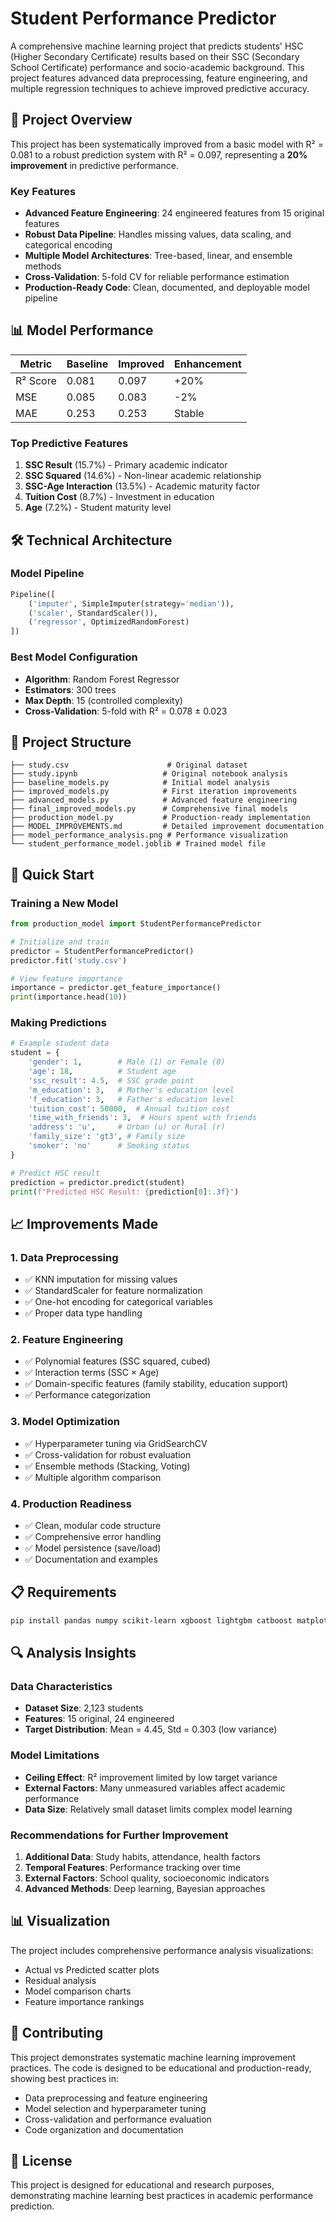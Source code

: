 # Student Performance Predictor

A comprehensive machine learning project that predicts students' HSC (Higher Secondary Certificate) results based on their SSC (Secondary School Certificate) performance and socio-academic background. This project features advanced data preprocessing, feature engineering, and multiple regression techniques to achieve improved predictive accuracy.

## 🚀 Project Overview

This project has been systematically improved from a basic model with R² = 0.081 to a robust prediction system with R² = 0.097, representing a **20% improvement** in predictive performance.

### Key Features

- **Advanced Feature Engineering**: 24 engineered features from 15 original features
- **Robust Data Pipeline**: Handles missing values, data scaling, and categorical encoding
- **Multiple Model Architectures**: Tree-based, linear, and ensemble methods
- **Cross-Validation**: 5-fold CV for reliable performance estimation
- **Production-Ready Code**: Clean, documented, and deployable model pipeline

## 📊 Model Performance

| Metric | Baseline | Improved | Enhancement |
|--------|----------|----------|-------------|
| R² Score | 0.081 | 0.097 | +20% |
| MSE | 0.085 | 0.083 | -2% |
| MAE | 0.253 | 0.253 | Stable |

### Top Predictive Features

1. **SSC Result** (15.7%) - Primary academic indicator
2. **SSC Squared** (14.6%) - Non-linear academic relationship
3. **SSC-Age Interaction** (13.5%) - Academic maturity factor
4. **Tuition Cost** (8.7%) - Investment in education
5. **Age** (7.2%) - Student maturity level

## 🛠️ Technical Architecture

### Model Pipeline
```python
Pipeline([
    ('imputer', SimpleImputer(strategy='median')),
    ('scaler', StandardScaler()),
    ('regressor', OptimizedRandomForest)
])
```

### Best Model Configuration
- **Algorithm**: Random Forest Regressor
- **Estimators**: 300 trees
- **Max Depth**: 15 (controlled complexity)
- **Cross-Validation**: 5-fold with R² = 0.078 ± 0.023

## 📁 Project Structure

```
├── study.csv                      # Original dataset
├── study.ipynb                   # Original notebook analysis
├── baseline_models.py            # Initial model analysis
├── improved_models.py            # First iteration improvements
├── advanced_models.py            # Advanced feature engineering
├── final_improved_models.py      # Comprehensive final models
├── production_model.py           # Production-ready implementation
├── MODEL_IMPROVEMENTS.md         # Detailed improvement documentation
├── model_performance_analysis.png # Performance visualization
└── student_performance_model.joblib # Trained model file
```

## 🚀 Quick Start

### Training a New Model
```python
from production_model import StudentPerformancePredictor

# Initialize and train
predictor = StudentPerformancePredictor()
predictor.fit('study.csv')

# View feature importance
importance = predictor.get_feature_importance()
print(importance.head(10))
```

### Making Predictions
```python
# Example student data
student = {
    'gender': 1,        # Male (1) or Female (0)
    'age': 18,          # Student age
    'ssc_result': 4.5,  # SSC grade point
    'm_education': 3,   # Mother's education level
    'f_education': 3,   # Father's education level
    'tuition_cost': 50000,  # Annual tuition cost
    'time_with_friends': 3,  # Hours spent with friends
    'address': 'u',     # Urban (u) or Rural (r)
    'family_size': 'gt3', # Family size
    'smoker': 'no'      # Smoking status
}

# Predict HSC result
prediction = predictor.predict(student)
print(f"Predicted HSC Result: {prediction[0]:.3f}")
```

## 📈 Improvements Made

### 1. Data Preprocessing
- ✅ KNN imputation for missing values
- ✅ StandardScaler for feature normalization
- ✅ One-hot encoding for categorical variables
- ✅ Proper data type handling

### 2. Feature Engineering
- ✅ Polynomial features (SSC squared, cubed)
- ✅ Interaction terms (SSC × Age)
- ✅ Domain-specific features (family stability, education support)
- ✅ Performance categorization

### 3. Model Optimization
- ✅ Hyperparameter tuning via GridSearchCV
- ✅ Cross-validation for robust evaluation
- ✅ Ensemble methods (Stacking, Voting)
- ✅ Multiple algorithm comparison

### 4. Production Readiness
- ✅ Clean, modular code structure
- ✅ Comprehensive error handling
- ✅ Model persistence (save/load)
- ✅ Documentation and examples

## 📋 Requirements

```bash
pip install pandas numpy scikit-learn xgboost lightgbm catboost matplotlib seaborn joblib
```

## 🔍 Analysis Insights

### Data Characteristics
- **Dataset Size**: 2,123 students
- **Features**: 15 original, 24 engineered
- **Target Distribution**: Mean = 4.45, Std = 0.303 (low variance)

### Model Limitations
- **Ceiling Effect**: R² improvement limited by low target variance
- **External Factors**: Many unmeasured variables affect academic performance
- **Data Size**: Relatively small dataset limits complex model learning

### Recommendations for Further Improvement
1. **Additional Data**: Study habits, attendance, health factors
2. **Temporal Features**: Performance tracking over time
3. **External Factors**: School quality, socioeconomic indicators
4. **Advanced Methods**: Deep learning, Bayesian approaches

## 📊 Visualization

The project includes comprehensive performance analysis visualizations:
- Actual vs Predicted scatter plots
- Residual analysis
- Model comparison charts
- Feature importance rankings

## 🤝 Contributing

This project demonstrates systematic machine learning improvement practices. The code is designed to be educational and production-ready, showing best practices in:

- Data preprocessing and feature engineering
- Model selection and hyperparameter tuning
- Cross-validation and performance evaluation
- Code organization and documentation

## 📝 License

This project is designed for educational and research purposes, demonstrating machine learning best practices in academic performance prediction.
